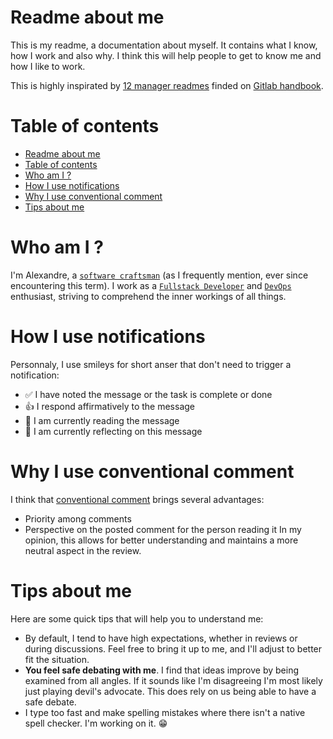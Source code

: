 # Readme about me

This is my readme, a documentation about myself. It contains what I know, how I
work and also why. I think this will help people to get to know me and how I like
to work.

This is highly inspirated by
[12 manager readmes](https://hackernoon.com/12-manager-readmes-from-silicon-valleys-top-tech-companies-26588a660afe)
finded on [Gitlab handbook](https://about.gitlab.com/handbook/).

# Table of contents

- [Readme about me](#readme-about-me)
- [Table of contents](#table-of-contents)
- [Who am I ?](#who-am-i-)
- [How I use notifications](#how-i-use-notifications)
- [Why I use conventional comment](#why-i-use-conventional-comment)
- [Tips about me](#tips-about-me)

# Who am I ?

I'm Alexandre, a [`software craftsman`](https://en.wikipedia.org/wiki/Software_craftsmanship)
(as I frequently mention, ever since encountering this term). I work as a
[`Fullstack Developer`](https://en.wikipedia.org/wiki/Full_stack) and
[`DevOps`](https://en.wikipedia.org/wiki/DevOps) enthusiast, striving to
comprehend the inner workings of all things.


# How I use notifications

Personnaly, I use smileys for short anser that don't need to trigger a notification:

- ✅ I have noted the message or the task is complete or done
- 👍 I respond affirmatively to the message
- 👀 I am currently reading the message
- 🤔 I am currently reflecting on this message

# Why I use conventional comment

I think that [conventional comment](https://conventionalcomments.org/) brings
several advantages:
- Priority among comments
- Perspective on the posted comment for the person reading it
In my opinion, this allows for better understanding and maintains a more neutral
aspect in the review.

# Tips about me

Here are some quick tips that will help you to understand me:

- By default, I tend to have high expectations, whether in reviews or during
  discussions. Feel free to bring it up to me, and I'll adjust to better fit the situation.
- **You feel safe debating with me**. I find that ideas improve by being
  examined from all angles. If it sounds like I'm disagreeing I'm most likely
  just playing devil's advocate. This does rely on us being able to have a
  safe debate.
- I type too fast and make spelling mistakes where there isn't a native spell
  checker. I'm working on it. 😁

